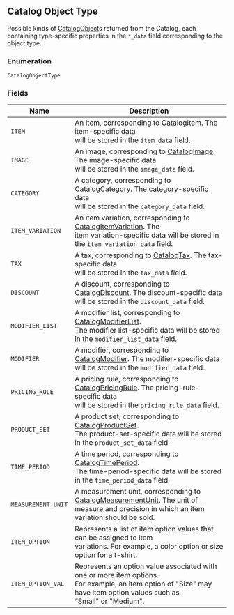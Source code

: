 ## Catalog Object Type

Possible kinds of [CatalogObject](./models/catalog-object.md)s returned from the Catalog, each
containing type-specific properties in the `*_data` field corresponding to the object type.

### Enumeration

`CatalogObjectType`

### Fields

| Name | Description |
|  --- | --- |
| `ITEM` | An item, corresponding to [CatalogItem](./models/catalog-item.md). The item-specific data<br>will be stored in the `item_data` field. |
| `IMAGE` | An image, corresponding to [CatalogImage](./models/catalog-image.md). The image-specific data<br>will be stored in the `image_data` field. |
| `CATEGORY` | A category, corresponding to [CatalogCategory](./models/catalog-category.md). The category-specific data<br>will be stored in the `category_data` field. |
| `ITEM_VARIATION` | An item variation, corresponding to [CatalogItemVariation](./models/catalog-item-variation.md). The<br>item variation-specific data will be stored in the `item_variation_data` field. |
| `TAX` | A tax, corresponding to [CatalogTax](./models/catalog-tax.md). The tax-specific data<br>will be stored in the `tax_data` field. |
| `DISCOUNT` | A discount, corresponding to [CatalogDiscount](./models/catalog-discount.md). The discount-specific data<br>will be stored in the `discount_data` field. |
| `MODIFIER_LIST` | A modifier list, corresponding to [CatalogModifierList](./models/catalog-modifier-list.md).<br>The modifier list-specific data will be stored in the `modifier_list_data` field. |
| `MODIFIER` | A modifier, corresponding to [CatalogModifier](./models/catalog-modifier.md). The modifier-specific data<br>will be stored in the `modifier_data` field. |
| `PRICING_RULE` | A pricing rule, corresponding to [CatalogPricingRule](./models/catalog-pricing-rule.md). The pricing-rule-specific data<br>will be stored in the `pricing_rule_data` field. |
| `PRODUCT_SET` | A product set, corresponding to [CatalogProductSet](./models/catalog-product-set.md).<br>The product-set-specific data will be stored in the `product_set_data` field. |
| `TIME_PERIOD` | A time period, corresponding to [CatalogTimePeriod](./models/catalog-time-period.md).<br>The time-period-specific data will be stored in the `time_period_data` field. |
| `MEASUREMENT_UNIT` | A measurement unit, corresponding to [CatalogMeasurementUnit](./models/catalog-measurement-unit.md). The unit of<br>measure and precision in which an item variation should be sold. |
| `ITEM_OPTION` | Represents a list of item option values that can be assigned to item<br>variations. For example, a color option or size option for a t-shirt. |
| `ITEM_OPTION_VAL` | Represents an option value associated with one or more item options.<br>For example, an item option of "Size" may have item option values such as<br>“Small" or "Medium". |

